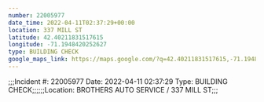 ```yaml
---
number: 22005977
date_time: 2022-04-11T02:37:29+00:00
location: 337 MILL ST
latitude: 42.40211831517615
longitude: -71.1948420252627
type: BUILDING CHECK
google_maps_link: https://maps.google.com/?q=42.40211831517615,-71.1948420252627
---
```


;;;Incident #: 22005977  Date: 2022-04-11 02:37:29   Type: BUILDING CHECK;;;;;;Location: BROTHERS AUTO SERVICE / 337 MILL ST;;;
